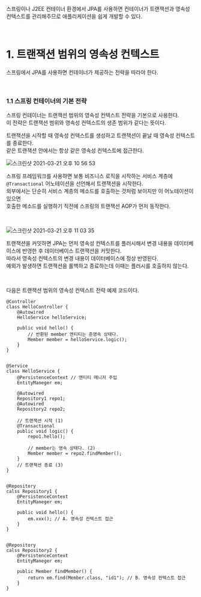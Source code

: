 스프링이나 J2EE 컨테이너 환경에서 JPA를 사용하면 컨테이너가 트랜잭션과 영속성 컨텍스트를 관리해주므로 애플리케이션을 쉽게 개발할 수 있다.      

<br />    

# 1. 트랜잭션 범위의 영속성 컨텍스트      
스프링에서 JPA를 사용하면 컨테이너가 제공하는 전략을 따라야 한다.     

<br />   


### 1.1 스프링 컨테이너의 기본 전략    
스프링 컨테이너는 트랜잭션 범위의 영속성 컨텍스트 전략을 기본으로 사용한다.    
이 전략은 트랜잭션 범위와 영속성 컨텍스트의 생존 범위가 같다는 뜻이다.    

트랜잭션을 시작할 때 영속성 컨텍스트를 생성하고 트랜잭션이 끝날 때 영속성 컨텍스트를 종료한다.      
같은 트랜잭션 안에서는 항상 같은 영속성 컨텍스트에 접근한다.       


![스크린샷 2021-03-21 오후 10 56 53](https://user-images.githubusercontent.com/33855307/111907468-c9c93180-8a98-11eb-8d5c-d0d8bfb1bd36.png)    

스프링 프레임워크를 사용하면 보통 비즈니스 로직을 시작하는 서비스 계층에 `@Transactional` 어노테이션을 선언해서 트랜잭션을 시작한다.       
외부에서는 단순히 서비스 계층의 메소드를 호출하는 것처럼 보이지만 이 어노테이션이 있으면     
호출한 메소드를 실행하기 직전에 스프링의 트랜잭션 AOP가 먼저 동작한다.       


<br />     


![스크린샷 2021-03-21 오후 11 03 35](https://user-images.githubusercontent.com/33855307/111907662-aeaaf180-8a99-11eb-90f6-fd58d30edb3b.png)    

트랜잭션을 커밋하면 JPA는 먼저 영속성 컨텍스트를 플러시해서 변경 내용을 데이터베이스에 반영한 후 데이터베이스 트랜잭션을 커밋한다.   
따라서 영속성 컨텍스트의 변경 내용이 데이터베이스에 정상 반영된다.   
예외가 발생하면 트랜잭션을 롤백하고 종료하는데 이때는 플러시를 호출하지 않는다.      


<br />       


다음은 트랜잭션 범위의 영속성 컨텍스트 전략 예제 코드이다.     

```
@Controller
class HelloController {
    @Autowired 
    HelloService helloService;
    
    public void hello() {
        // 반환된 member 엔티티는 준영속 상태다. 
        Member member = helloService.logic();
    }
}


@Service
class HelloService {
    @PersistenceContext // 엔티티 매니저 주입 
    EntityManeger em;
    
    @Autowired 
    Repository1 repo1;
    @Autowired 
    Repository2 repo2;
    
    // 트랜잭션 시작 (1)
    @Transactional
    public void logic() {
        repo1.hello();
        
        // member는 영속 상태다. (2)
        Member member = repo2.findMember();
    }
    // 트랜잭션 종료 (3)
}


@Repository
calss Repository1 {
    @PersistenceContext
    EntityManeger em;
    
    public void hello() {
        em.xxx(); // A. 영속성 컨텍스트 접근 
    }
}


@Repository
calss Repository2 {
    @PersistenceContext
    EntityManeger em;
    
    public Member findMember() {
        return em.find(Member.class, "id1"); // B. 영속성 컨텍스트 접근 
    }
}
```

